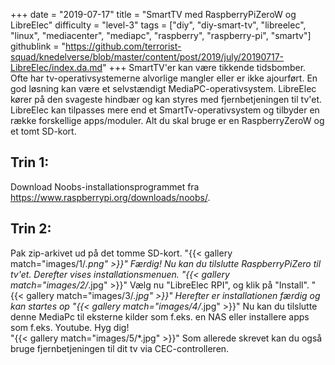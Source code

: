 +++
date = "2019-07-17"
title = "SmartTV med RaspberryPiZeroW og LibreElec"
difficulty = "level-3"
tags = ["diy", "diy-smart-tv", "libreelec", "linux", "mediacenter", "mediapc", "raspberry", "raspberry-pi", "smartv"]
githublink = "https://github.com/terrorist-squad/knedelverse/blob/master/content/post/2019/july/20190717-LibreElec/index.da.md"
+++
SmartTV'er kan være tikkende tidsbomber. Ofte har tv-operativsystemerne alvorlige mangler eller er ikke ajourført. En god løsning kan være et selvstændigt MediaPC-operativsystem. LibreElec kører på den svageste hindbær og kan styres med fjernbetjeningen til tv'et. LibreElec kan tilpasses mere end et SmartTv-operativsystem og tilbyder en række forskellige apps/moduler. Alt du skal bruge er en RaspberryZeroW og et tomt SD-kort.
## Trin 1:
Download Noobs-installationsprogrammet fra https://www.raspberrypi.org/downloads/noobs/.
## Trin 2:
Pak zip-arkivet ud på det tomme SD-kort.
"{{< gallery match="images/1/*.png" >}}"
Færdig! Nu kan du tilslutte RaspberryPiZero til tv'et. Derefter vises installationsmenuen.
"{{< gallery match="images/2/*.jpg" >}}"
Vælg nu "LibreElec RPI", og klik på "Install".
"{{< gallery match="images/3/*.jpg" >}}"
Herefter er installationen færdig og kan startes op
"{{< gallery match="images/4/*.jpg" >}}"
Nu kan du tilslutte denne MediaPc til eksterne kilder som f.eks. en NAS eller installere apps som f.eks. Youtube. Hyg dig!   
"{{< gallery match="images/5/*.jpg" >}}"
Som allerede skrevet kan du også bruge fjernbetjeningen til dit tv via CEC-controlleren.
